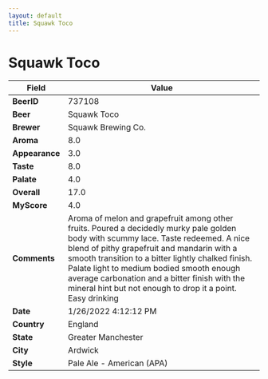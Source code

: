 ```yaml
---
layout: default
title: Squawk Toco
---
```


# Squawk Toco

| Field         | Value     |
|---------------|-----------|
| **BeerID** | 737108 |
| **Beer** | Squawk Toco |
| **Brewer** | Squawk Brewing Co. |
| **Aroma** | 8.0 |
| **Appearance** | 3.0 |
| **Taste** | 8.0 |
| **Palate** | 4.0 |
| **Overall** | 17.0 |
| **MyScore** | 4.0 |
| **Comments** | Aroma of melon and grapefruit among other fruits. Poured a decidedly murky pale golden body with scummy lace. Taste redeemed. A nice blend of pithy grapefruit and mandarin with a smooth transition to a bitter lightly chalked finish. Palate light to medium bodied smooth enough average carbonation and a bitter finish with the mineral hint but not enough to drop it a point. Easy drinking |
| **Date** | 1/26/2022 4:12:12 PM |
| **Country** | England |
| **State** | Greater Manchester |
| **City** | Ardwick |
| **Style** | Pale Ale - American (APA) |
